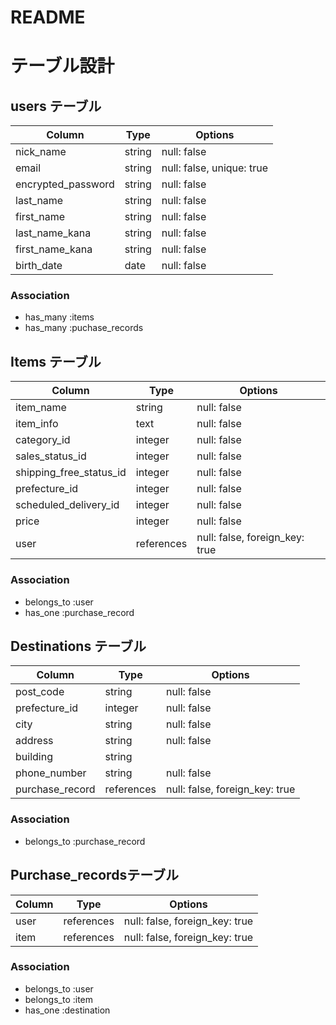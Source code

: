 # README

# テーブル設計

## users テーブル

| Column               | Type   | Options                   |
| -------------------- | ------ | ------------------------- |
| nick_name            | string | null: false               |
| email                | string | null: false, unique: true |
| encrypted_password   | string | null: false               |
| last_name            | string | null: false               |
| first_name           | string | null: false               |
| last_name_kana       | string | null: false               |
| first_name_kana      | string | null: false               |
| birth_date           | date   | null: false               |

### Association

- has_many :items
- has_many :puchase_records



## Items テーブル

| Column                  | Type       | Options                        |
| ----------------------- | ---------- | ------------------------------ |
| item_name               | string     | null: false                    |
| item_info               | text       | null: false                    |
| category_id             | integer    | null: false                    |
| sales_status_id         | integer    | null: false                    |
| shipping_free_status_id | integer    | null: false                    |
| prefecture_id           | integer    | null: false                    |
| scheduled_delivery_id   | integer    | null: false                    |
| price                   | integer    | null: false                    |
| user                    | references | null: false, foreign_key: true |


### Association

- belongs_to :user
- has_one :purchase_record





## Destinations テーブル

| Column             | Type       | Options                         |
| ------------------ | ---------- | ------------------------------- |
| post_code          | string     | null: false                     |
| prefecture_id      | integer    | null: false                     |
| city               | string     | null: false                     |
| address            | string     | null: false                     |
| building           | string     |                                 |
| phone_number       | string     | null: false                     |
| purchase_record    | references | null: false, foreign_key: true  |

### Association

- belongs_to :purchase_record



##  Purchase_recordsテーブル

| Column               | Type       | Options                        |
| -------------------- | ---------- | ------------------------------ |
| user                 | references | null: false, foreign_key: true |
| item                 | references | null: false, foreign_key: true |


### Association

- belongs_to :user
- belongs_to :item
- has_one :destination
